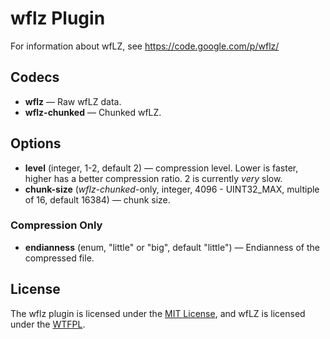 # wflz Plugin #

For information about wfLZ, see https://code.google.com/p/wflz/

## Codecs ##

- **wflz** — Raw wfLZ data.
- **wflz-chunked** — Chunked wfLZ.

## Options ##

- **level** (integer, 1-2, default 2) — compression level.  Lower is
  faster, higher has a better compression ratio.  2 is currently
  *very* slow.
- **chunk-size** (*wflz-chunked*-only, integer, 4096 - UINT32_MAX,
  multiple of 16, default 16384) — chunk size.

### Compression Only ###

- **endianness** (enum, "little" or "big", default "little") —
  Endianness of the compressed file.

## License ##

The wflz plugin is licensed under the [MIT
License](http://opensource.org/licenses/MIT), and wfLZ is licensed
under the [WTFPL](http://www.wtfpl.net/).
